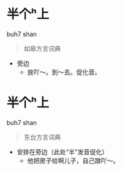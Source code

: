 # 半个ʰ上
buh7 shan
> 如皋方言词典
- 旁边
  - 放吖～。到～去。促化音。

# 半个ʰ上
buh7 shan
> 东台方言词典
- 安排在旁边（此处“半”发音促化）
  - 他把房子给啊儿子，自己蹾吖～。

